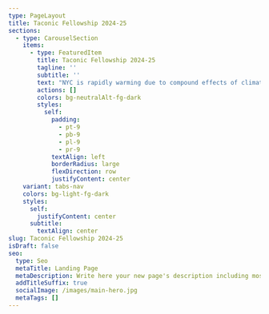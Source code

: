 ```yaml
---
type: PageLayout
title: Taconic Fellowship 2024-25
sections:
  - type: CarouselSection
    items:
      - type: FeaturedItem
        title: Taconic Fellowship 2024-25
        tagline: ''
        subtitle: ''
        text: "NYC is rapidly warming due to compound effects of climate change and the urban heat island effect. Nevertheless, some neighborhoods within the city are hotter than others. Such differences are shaped by the variations in greenery and building layout across the city. Furthermore, communities impacted by structural racism are more vulnerable to the risks of extreme heat due to the lack of coping mechanisms. While air temperature is a sufficient indicator of indoor exposure, radiant heat is the most influential variable influencing outdoor exposure, thus conducting measurements that can capture radiant exposure, for example mean radiant temperature, is essential in understanding thermal comfort of pedestrians. Furthermore, a recent report, Community Heat and Air Mapping Project for Environmental Justice by the NYC Environmental Justice Alliance highlights the need for hyperlocal heat monitoring.\_\nUrban vegetation is essential for providing relief from heat. By engaging with the North Brooklyn Parks Alliance (NBK Parks) the project team will support NBK Parks’ advocacy towards equitable access to quality green spaces for North Brooklyn residents. NBK Parks has a more than two-decade history of working with residents, the city and private supporters on improving the quality of green spaces in North Brooklyn. By conducting a series of thermal walks, the project will track the hyperlocal differences in microclimate and thermal perception, develop microclimate awareness, and support advocacy efforts for nature-based solutions implementation in the neighborhood.\nThe walk route will be developed together with NBK Parks to align with their current priorities. Neighborhood residents and NBK Parks supporters will be invited to participate in the walk via social media channels. The project will be led by an Assistant Professor Dr. Yuliya Dzyuban, who is an expert in pedestrian level heat exposure assessment, and Research Assistant Kasturi Sudesh Salvi, who will be supporting fieldwork activities and data mapping. The results of the project will be presented to the NBK Parks and North Brooklyn community-based organizations.\n"
        actions: []
        colors: bg-neutralAlt-fg-dark
        styles:
          self:
            padding:
              - pt-9
              - pb-9
              - pl-9
              - pr-9
            textAlign: left
            borderRadius: large
            flexDirection: row
            justifyContent: center
    variant: tabs-nav
    colors: bg-light-fg-dark
    styles:
      self:
        justifyContent: center
      subtitle:
        textAlign: center
slug: Taconic Fellowship 2024-25
isDraft: false
seo:
  type: Seo
  metaTitle: Landing Page
  metaDescription: Write here your new page's description including most relevant keywords.
  addTitleSuffix: true
  socialImage: /images/main-hero.jpg
  metaTags: []
---
```

